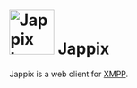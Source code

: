 # <img src="/images/jappix_logo.png" height="80px" alt="Jappix logo"> Jappix

Jappix is a web client for [XMPP](/XMPP).

